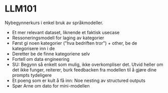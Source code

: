 # LLM101
Nybegynnerkurs i enkel bruk av språkmodeller.


- Et mer relevant dataset, liknende et faktisk usecase
- Ressoneringsmodell for laging av kategorier
- Først gi noen kategorier ("hva bedriften tror") + other, be de kategorisere inn i de
- Deretter be de finne kategoriene selv 
- Fortell om data engineering 
- SU: Begynn så enkelt som mulig, ikke overkompliser det. Utvid heller om det ikke funger, reiterer, burk feedbacken fra modellen til å gjøre dine prompts tydeligere 
- Et poeng som er kult å få inn: Noe nesting av structured outputs 
- Spør Arne om dato for mini-modellen 